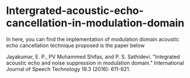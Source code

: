 # Intergrated-acoustic-echo-cancellation-in-modulation-domain

In here, you can find the implementation of modulation domain acoustic echo cancellation technique proposed is the paper below

Jayakumar, E. P., PV Muhammed Shifas, and P. S. Sathidevi. "Integrated acoustic echo and noise suppression in modulation domain." International Journal of Speech Technology 19.3 (2016): 611-621.
